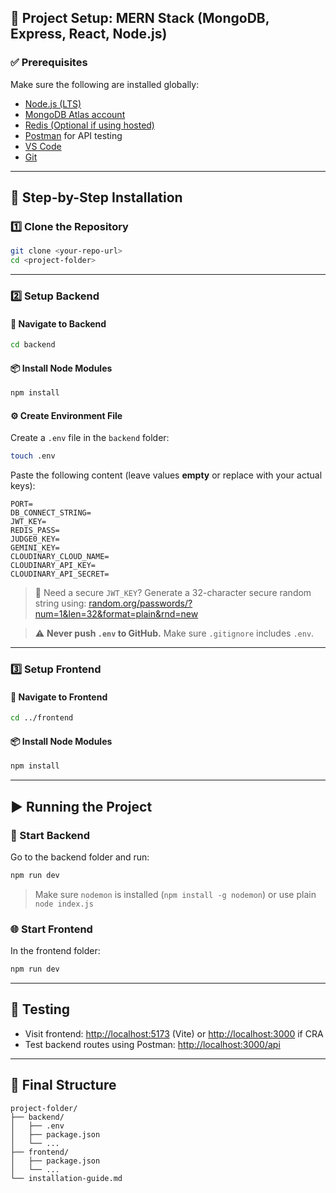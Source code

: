 

## 🧩 Project Setup: MERN Stack (MongoDB, Express, React, Node.js)

### ✅ Prerequisites

Make sure the following are installed globally:

* [Node.js (LTS)](https://nodejs.org/)
* [MongoDB Atlas account](https://www.mongodb.com/cloud/atlas)
* [Redis (Optional if using hosted)](https://redis.io/)
* [Postman](https://www.postman.com/) for API testing
* [VS Code](https://code.visualstudio.com/)
* [Git](https://git-scm.com/)

---

## 🔧 Step-by-Step Installation

### 1️⃣ Clone the Repository

```bash
git clone <your-repo-url>
cd <project-folder>
```

---

### 2️⃣ Setup Backend

#### 📁 Navigate to Backend

```bash
cd backend
```

#### 📦 Install Node Modules

```bash
npm install
```

#### ⚙️ Create Environment File

Create a `.env` file in the `backend` folder:

```bash
touch .env
```

Paste the following content (leave values **empty** or replace with your actual keys):

```env
PORT=
DB_CONNECT_STRING=
JWT_KEY=
REDIS_PASS=
JUDGE0_KEY=
GEMINI_KEY=
CLOUDINARY_CLOUD_NAME=
CLOUDINARY_API_KEY=
CLOUDINARY_API_SECRET=
```

> 🔐 Need a secure `JWT_KEY`? Generate a 32-character secure random string using:
> [random.org/passwords/?num=1\&len=32\&format=plain\&rnd=new](https://www.random.org/passwords/?num=1&len=32&format=plain&rnd=new)

> ⚠️ **Never push `.env` to GitHub.** Make sure `.gitignore` includes `.env`.

---

### 3️⃣ Setup Frontend

#### 📁 Navigate to Frontend

```bash
cd ../frontend
```

#### 📦 Install Node Modules

```bash
npm install
```

---

## ▶️ Running the Project

### 🚀 Start Backend

Go to the backend folder and run:

```bash
npm run dev
```

> Make sure `nodemon` is installed (`npm install -g nodemon`) or use plain `node index.js`

### 🌐 Start Frontend

In the frontend folder:

```bash
npm run dev
```

---

## 🧪 Testing

* Visit frontend: [http://localhost:5173](http://localhost:5173) (Vite) or [http://localhost:3000](http://localhost:3000) if CRA
* Test backend routes using Postman: [http://localhost:3000/api](http://localhost:3000/api)

---

## 📝 Final Structure

```
project-folder/
├── backend/
│   ├── .env
│   ├── package.json
│   └── ...
├── frontend/
│   ├── package.json
│   └── ...
└── installation-guide.md
```

